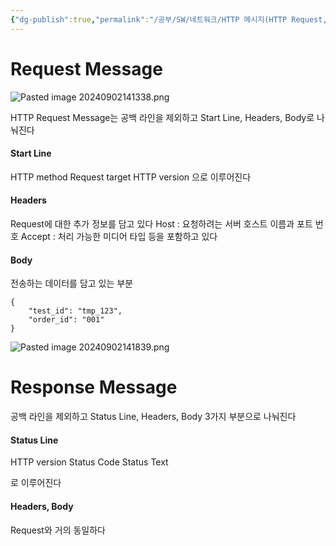 ```yaml
---
{"dg-publish":true,"permalink":"/공부/SW/네트워크/HTTP 메시지(HTTP Request, Response Message)/","dgPassFrontmatter":true}
---
```


# Request Message

![Pasted image 20240902141338.png](/img/user/%EC%B2%A8%EB%B6%80%ED%8C%8C%EC%9D%BC/Pasted%20image%2020240902141338.png)

HTTP Request Message는 공백 라인을 제외하고 Start Line, Headers, Body로 나눠진다

#### Start Line

HTTP method
Request target
HTTP version
으로 이루어진다

#### Headers

Request에 대한 추가 정보를 담고 있다
Host : 요청하려는 서버 호스트 이름과 포트 번호
Accept : 처리 가능한 미디어 타입
등을 포함하고 있다

#### Body

전송하는 데이터를 담고 있는 부분

```
{
    "test_id": "tmp_123",
    "order_id": "001"
}

```

![Pasted image 20240902141839.png](/img/user/%EC%B2%A8%EB%B6%80%ED%8C%8C%EC%9D%BC/Pasted%20image%2020240902141839.png)

# Response Message

공백 라인을 제외하고 Status Line, Headers, Body 3가지 부분으로 나눠진다

#### Status Line

HTTP version
Status Code
Status Text

로 이루어진다

#### Headers, Body

Request와 거의 동일하다